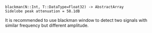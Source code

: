 ```
blackman(N::Int, T::DataType=Float32) -> AbstractArray
Sidelobe peak attenuation = 58.1dB
```

It is recommended to use blackman window to detect two signals with similar frequency but different amplitude.
